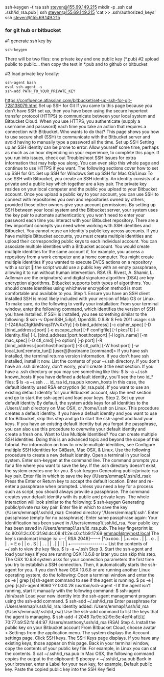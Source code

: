 
ssh-keygen -t rsa
ssh steven@155.69.149.215 mkdir -p .ssh
cat .ssh/id_rsa.pub | ssh steven@155.69.149.215 'cat >> .ssh/authorized_keys'
ssh steven@155.69.149.215




### for git hub or bitbucket

#1 generate ssh key by
```
ssh-keygen
```
There will be two files: one private key and one public key (*.pub)
#2 upload public to public...
then copy the text in *.pub and to github or bitbucket

#3 load private key locally:

```
ssh-agent bash
eval ssh-agent -s
ssh-add PATH_TO_YOUR_PRIVATE_KEY
```







https://confluence.atlassian.com/bitbucket/set-up-ssh-for-git-728138079.html
Set up SSH for Git
If you came to this page because you don't have SSH set up, then you have been using the secure hypertext transfer protocol (HTTPS) to communicate between your local system and Bitbucket Cloud. When you use HTTPS, you authenticate (supply a username and password) each time you take an action that requires a connection with Bitbucket. Who wants to do that? This page shows you how to use secure shell (SSH) to communicate with the Bitbucket server and avoid having to manually type a password all the time.
Set up SSH
Setting up an SSH identity can be prone to error. Allow yourself some time, perhaps as much as an hour depending on your experience, to complete this page. If you run into issues, check out Troubleshoot SSH Issues for extra information that may help you along. You can even skip this whole page and continue to use HTTPS if you want.
The following sections cover how to set up SSH for Git.
  Set up SSH for Windows
  Set up SSH for Mac OS/Linux
To use SSH with Bitbucket, you create an SSH identity. An identity consists of a private and a public key which together are a key pair. The private key resides on your local computer and the public you upload to your Bitbucket account. Once you upload a public key to your account, you can use SSH to connect with repositories you own and repositories owned by others, provided those other owners give your account permissions. By setting up SSH between your local system and the Bitbucket server, your system uses the key pair to automate authentication; you won't need to enter your password each time you interact with your Bitbucket repository.
There are a few important concepts you need when working with SSH identities and Bitbucket.
You cannot reuse an identity's public key across accounts. If you have multiple Bitbucket accounts, you must create multiple identities and upload their corresponding public keys to each individual account. 
You can associate multiple identities with a Bitbucket account. You would create multiple identities for the same account if, for example, you access a repository from a work computer and a home computer. You might create multiple identities if you wanted to execute DVCS actions on a repository with a script  the script would use a public key with an empty passphrase, allowing it to run without human intervention.
RSA (R. Rivest, A. Shamir, L. Adleman are the originators) and digital signature algorithm (DSA) are key encryption algorithms. Bitbucket supports both types of algorithms. You should create identities using whichever encryption method is most comfortable and available to you.
Step 1. Ensure you have an SSH client installed
SSH is most likely included with your version of Mac OS or Linux. To make sure, do the following to verify your installation:
From your terminal window, enter the following command, which identifies the version of SSH you have installed.
If SSH is installed, you see something similar to the following:
$ ssh -v 
OpenSSH_5.6p1, OpenSSL 0.9.8r 8 Feb 2011
usage: ssh [-1246AaCfgKkMNnqsTtVvXxYy] [-b bind_address] [-c cipher_spec]
           [-D [bind_address:]port] [-e escape_char] [-F configfile]
           [-I pkcs11] [-i identity_file]
           [-L [bind_address:]port:host:hostport]
           [-l login_name] [-m mac_spec] [-O ctl_cmd] [-o option] [-p port]
[-R [bind_address:]port:host:hostport] [-S ctl_path]
           [-W host:port] [-w local_tun[:remote_tun]]
           [user@]hostname [command]>
If you have  ssh  installed, the terminal returns version information. 
If you don't have ssh installed, install it now.
List the contents of your ~/.ssh directory.
If you don't have an .ssh directory, don't worry, you'll create it the next section. If you have a .ssh directory or you may see something like this:
$ ls -a ~/.ssh 
known_hosts
If you have defined a default identity, you'll see the two id_* files:
$ ls -a ~/.ssh 
.        ..        id_rsa        id_rsa.pub    known_hosts
In this case, the default identity used RSA encryption (id_rsa.pub). If you want to use an existing default identity for your Bitbucket account, skip the next section and go to start the ssh-agent and load your keys.
Step 2. Set up your default identity
By default, the system adds keys for all identities to the /Users/<yourname>/.ssh directory on Mac OSX, or /home/<yourname>/.ssh on Linux. This procedure creates a default identity. If you have a default identity and you want to use it for Bitbucket, skip this step and go to start the ssh-agent and load your keys. If you have an existing default identity but you forgot the passphrase, you can also use this procedure to overwrite your default identity and create a fresh one.
Want to Use Multiple Identities?
You can create multiple SSH identities. Doing this is an advanced topic and beyond the scope of this tutorial. For information on how to create multiple identities, see Configure multiple SSH identities for GitBash, Mac OSX, & Linux.
Use the following procedure to create a new default identity.
Open a terminal in your local system.
Enter ssh-keygen at the command line.
The command prompts you for a file where you want to save the key. If the .ssh directory doesn't exist, the system creates one for you.
$ ssh-keygen 
Generating public/private rsa key pair.
Enter file in which to save the key (/Users/emmap1/.ssh/id_rsa):
Press the Enter or Return key to accept the default location.
Enter and re-enter a passphrase when prompted.
Unless you need a key for a process such as script, you should always provide a passphrase. The command creates your default identity with its public and private keys. The whole interaction will look similar to the following:
$ ssh-keygen 
Generating public/private rsa key pair.
Enter file in which to save the key (/Users/emmap1/.ssh/id_rsa):
Created directory '/Users/emmap1/.ssh'.
Enter passphrase (empty for no passphrase):
Enter same passphrase again:
Your identification has been saved in /Users/emmap1/.ssh/id_rsa.
Your public key has been saved in /Users/emmap1/.ssh/id_rsa.pub.
The key fingerprint is:
4c:80:61:2c:00:3f:9d:dc:08:41:2e:c0:cf:b9:17:69 emmap1@myhost.local
The key's randomart image is:
+--[ RSA 2048]----+
|*o+ooo.          |
|.+.=o+ .         |
|. *.* o .        |
| . = E o         |
|    o . S        |
|   . .           |
|     .           |
|                 |
|                 |
+-----------------+
List the contents of ~/.ssh to view the key files.
$ ls -a ~/.ssh
Step 3. Start the ssh-agent and load your keys
If you are running OSX 10.6.8 or later you can skip this step.  The OSX 10.6.8 system asks for your connection parameters the first time you try to establish a SSH connection.  Then, it automatically starts the ssh-agent for you. If you don't have OSX 10.6.8 or are running another Linux operating system, do the following:
Open a terminal window and enter the ps -e | grep [s]sh-agent command to see if the agent is running.
$ ps -e | grep [s]sh-agent 
 9060 ?? 0:00.28 /usr/bin/ssh-agent -l
If the agent isn't running, start it manually with the following command:
$ ssh-agent /bin/bash
Load your new identity into the ssh-agent management program using the ssh-add command.
$ ssh-add ~/.ssh/id_rsa 
Enter passphrase for /Users/emmap1/.ssh/id_rsa:
Identity added: /Users/emmap1/.ssh/id_rsa (/Users/emmpa1/.ssh/id_rsa)
Use the ssh-add command to list the keys that the agent is managing.
$ ssh-add -l 
2048 7a:9c:b2:9c:8e:4e:f4:af:de:70:77:b9:52:fd:44:97 /Users/manthony/.ssh/id_rsa (RSA)
Step 4. Install the public key on your Bitbucket account
From Bitbucket Cloud, choose avatar > Settings from the application menu. 
The system displays the Account settings page.
Click SSH keys.
The SSH Keys page displays. If you have any existing keys, those appear on this page.
Back in your terminal window, copy the contents of your public key file.
For example, in Linux you can cat the contents.
$ cat ~/.ssh/id_rsa.pub
In Mac OSX, the following command copies the output to the clipboard:
$ pbcopy < ~/.ssh/id_rsa.pub
Back in your browser, enter a Label for your new key, for example, Default public key.
Paste the copied public key into the SSH Key field
